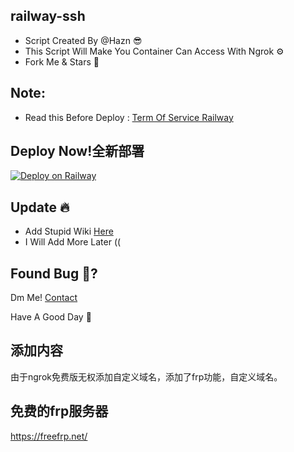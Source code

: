 ## railway-ssh

* Script Created By @Hazn 😎
* This Script Will Make You Container Can Access With Ngrok ⚙️
* Fork Me & Stars 🤩 

## Note:
* Read this Before Deploy : [Term Of Service Railway](https://railway.app/legal/fair-use)

## Deploy Now!全新部署
[![Deploy on Railway](https://railway.app/button.svg)](https://railway.app/new/template/O1H6fD?referralCode=49-ICI)

## Update 🔥
* Add Stupid Wiki [Here](https://github.com/itzYoungHazn/railway-ssh/wiki)
* I Will Add More Later ((

## Found Bug 🐛?
Dm Me! [Contact](t.me/@ItzMehHaznLol)

Have A Good Day 🌟

## 添加内容
由于ngrok免费版无权添加自定义域名，添加了frp功能，自定义域名。
## 免费的frp服务器
https://freefrp.net/
